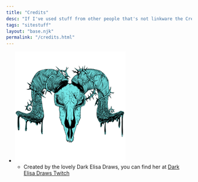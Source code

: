 ```yaml
---
title: "Credits"
desc: "If I've used stuff from other people that's not linkware the Credits for it will be here"
tags: "sitestuff"
layout: "base.njk"
permalink: "/credits.html"
---
```


- ![Liz is the best](/assets/pfp.png "Liz does great work and is a swell individual")
    - Created by the lovely Dark Elisa Draws, you can find her at [Dark Elisa Draws Twitch](https://www.twitch.tv/darkelisadraws)